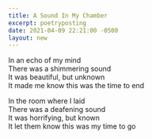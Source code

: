 ```yaml
---
title: A Sound In My Chamber
excerpt: poetryposting
date: 2021-04-09 22:21:00 -0500
layout: new
---
```


In an echo of my mind  
There was a shimmering sound  
It was beautiful, but unknown  
It made me know this was the time to end

In the room where I laid  
There was a deafening sound  
It was horrifying, but known  
It let them know this was my time to go

